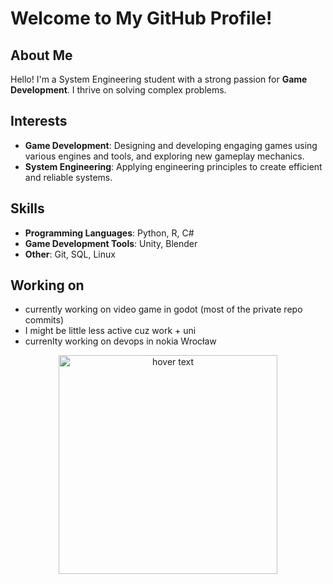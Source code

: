 # Welcome to My GitHub Profile!

## About Me
Hello! I'm a System Engineering student with a strong passion for **Game Development**. I thrive on solving complex problems.
## Interests
- **Game Development**: Designing and developing engaging games using various engines and tools, and exploring new gameplay mechanics.
- **System Engineering**: Applying engineering principles to create efficient and reliable systems.

## Skills
- **Programming Languages**: Python, R, C#
- **Game Development Tools**: Unity, Blender
- **Other**: Git, SQL, Linux

## Working on
- currently working on video game in godot (most of the private repo commits)
- I might be little less active cuz work + uni
- currenlty working on devops in nokia Wrocław

<p align="center">
  <img src="https://github.com/user-attachments/assets/10c67049-0d9d-4e18-b2b5-61b6130941a4" width="350" title="hover text">
</p>
